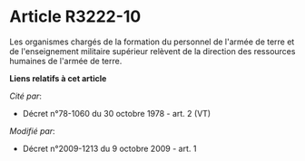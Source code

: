 # Article R3222-10

Les organismes chargés de la formation du personnel de l'armée de terre et de l'enseignement militaire supérieur relèvent de
la direction des ressources humaines de l'armée de terre.

**Liens relatifs à cet article**

_Cité par_:

  - Décret n°78-1060 du 30 octobre 1978 - art. 2 (VT)

_Modifié par_:

  - Décret n°2009-1213 du 9 octobre 2009 - art. 1

